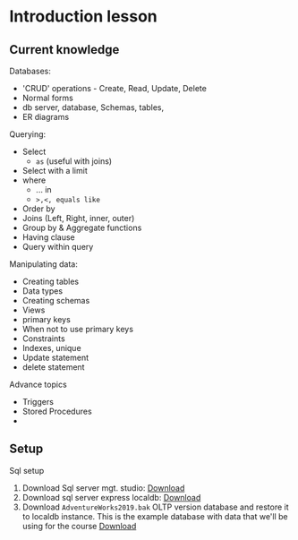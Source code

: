 # Introduction lesson


## Current knowledge

Databases:
- 'CRUD' operations - Create, Read, Update, Delete
- Normal forms
- db server, database, Schemas, tables, 
- ER diagrams

Querying:
- Select
   - `as` (useful with joins)
- Select with a limit
- where
  - ... in
  - `>,<, equals like`
- Order by
- Joins (Left, Right, inner, outer)
- Group by & Aggregate functions
- Having clause
- Query within query


Manipulating data:
- Creating tables
- Data types
- Creating schemas
- Views
- primary keys
- When not to use primary keys
- Constraints
- Indexes, unique
- Update statement
- delete statement

Advance topics
- Triggers
- Stored Procedures
- 



## Setup
Sql setup

1. Download Sql server mgt. studio: [Download](https://docs.microsoft.com/en-us/sql/ssms/download-sql-server-management-studio-ssms?view=sql-server-ver15)
2. Download sql server express localdb: [Download](https://docs.microsoft.com/en-us/sql/database-engine/configure-windows/sql-server-express-localdb?view=sql-server-ver15)
3. Download `AdventureWorks2019.bak` OLTP version database and restore it to localdb instance. This is the example database with data that we'll be using for the course   [Download](https://docs.microsoft.com/en-us/sql/samples/adventureworks-install-configure?view=sql-server-ver15&tabs=ssms)

